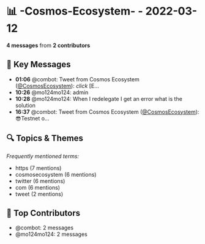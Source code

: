 # 📊 -Cosmos-Ecosystem- - 2022-03-12
**4 messages** from **2 contributors**

## 💬 Key Messages
- **01:06** @combot: Tweet from Cosmos Ecosystem ([@CosmosEcosystem](https://twitter.com/CosmosEcosystem)):
*click* [E...
- **10:26** @mo124mo124: admin
- **10:28** @mo124mo124: When I redelegate I get an error what is the solution
- **16:37** @combot: Tweet from Cosmos Ecosystem ([@CosmosEcosystem](https://twitter.com/CosmosEcosystem)):
😎Testnet o...

## 🔍 Topics & Themes
*Frequently mentioned terms:*
- https (7 mentions)
- cosmosecosystem (6 mentions)
- twitter (6 mentions)
- com (6 mentions)
- tweet (2 mentions)

## 👥 Top Contributors
- @combot: 2 messages
- @mo124mo124: 2 messages